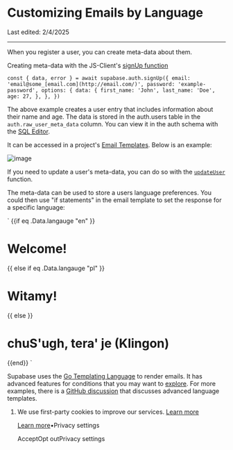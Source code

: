 # Customizing Emails by Language

Last edited: 2/4/2025

* * *

When you register a user, you can create meta-data about them.

Creating meta-data with the JS-Client's [signUp function](https://supabase.com/docs/reference/javascript/auth-signup?example=sign-up-with-additional-user-metadata)

`
const { data, error } = await supabase.auth.signUp({
email: 'email@some_[email.com](http://email.com/)',
password: 'example-password',
options: {
    data: {
      first_name: 'John',
      last_name: 'Doe',
      age: 27,
    },
},
})
`

The above example creates a user entry that includes information about their name and age. The data is stored in the auth.users table in the `auth.raw_user_meta_data` column. You can view it in the auth schema with the [SQL Editor](https://supabase.com/dashboard/project/_/editor).

It can be accessed in a project's [Email Templates](https://supabase.com/dashboard/project/_/auth/templates). Below is an example:

![image](https://supabase.com/docs/img/troubleshooting/3eeb2435-dd1c-41bc-9557-44cabff38f59.png)

If you need to update a user's meta-data, you can do so with the [`updateUser`](https://supabase.com/docs/reference/javascript/auth-updateuser?example=update-the-users-metadata) function.

The meta-data can be used to store a users language preferences. You could then use "if statements" in the email template to set the response for a specific language:

`
{{if eq .Data.langauge "en" }}
<h1>Welcome!</h1>
{{ else if eq .Data.langauge "pl" }}
<h1>Witamy!</h1>
{{ else }}
<h1>chuS'ugh, tera' je (Klingon)</h1>
{{end}}
`

Supabase uses the [Go Templating Language](https://pkg.go.dev/text/template) to render emails. It has advanced features for conditions that you may want to [explore](https://gohugo.io/templates/introduction/). For more examples, there is a [GitHub discussion](https://github.com/supabase/gotrue/issues/80#issuecomment-1552264148) that discusses advanced language templates.

1. We use first-party cookies to improve our services. [Learn more](https://supabase.com/privacy#8-cookies-and-similar-technologies-used-on-our-european-services)



   [Learn more](https://supabase.com/privacy#8-cookies-and-similar-technologies-used-on-our-european-services)•Privacy settings





   AcceptOpt outPrivacy settings